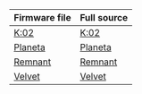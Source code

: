 | Firmware file           | Full source |
| --------------| ----------- |
|[K:02](https://github.com/ergohaven/vial-qmk/releases)|[K:02](https://github.com/ergohaven/vial-qmk/tree/vial/keyboards/ergohaven/k02/keymaps/ergohaven)|  
|[Planeta](https://github.com/ergohaven/vial-qmk/releases)|[Planeta](https://github.com/ergohaven/vial-qmk/tree/vial/keyboards/ergohaven/planeta/keymaps/ergohaven)|  
|[Remnant](https://github.com/ergohaven/vial-qmk/releases)|[Remnant](https://github.com/ergohaven/vial-qmk/tree/vial/keyboards/ergohaven/remnant/keymaps/ergohaven)|  
|[Velvet](https://github.com/ergohaven/vial-qmk/releases)|[Velvet](https://github.com/ergohaven/vial-qmk/tree/vial/keyboards/ergohaven/velvet/keymaps/ergohaven) |
